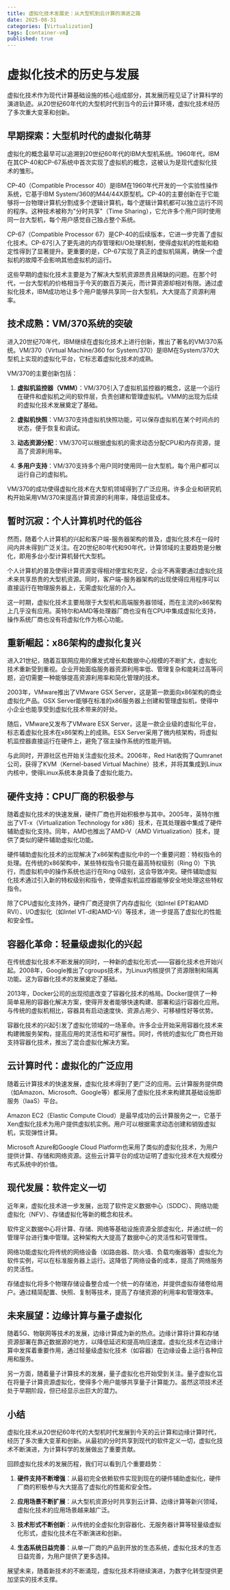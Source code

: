 ```yaml
---
title: 虚拟化技术发展史：从大型机到云计算的演进之路
date: 2025-08-31
categories: [Virtualization]
tags: [container-vm]
published: true
---
```


# 虚拟化技术的历史与发展

虚拟化技术作为现代计算基础设施的核心组成部分，其发展历程见证了计算科学的演进轨迹。从20世纪60年代的大型机时代到当今的云计算环境，虚拟化技术经历了多次重大变革和创新。

## 早期探索：大型机时代的虚拟化萌芽

虚拟化的概念最早可以追溯到20世纪60年代的IBM大型机系统。1960年代，IBM在其CP-40和CP-67系统中首次实现了虚拟机的概念，这被认为是现代虚拟化技术的雏形。

CP-40（Compatible Processor 40）是IBM在1960年代开发的一个实验性操作系统，它基于IBM System/360的M44/44X原型机。CP-40的主要创新在于它能够将一台物理计算机分割成多个逻辑计算机，每个逻辑计算机都可以独立运行不同的程序。这种技术被称为"分时共享"（Time Sharing），它允许多个用户同时使用同一台大型机，每个用户感觉自己独占整个系统。

CP-67（Compatible Processor 67）是CP-40的后续版本，它进一步完善了虚拟化技术。CP-67引入了更先进的内存管理和I/O处理机制，使得虚拟机的性能和稳定性得到了显著提升。更重要的是，CP-67实现了真正的虚拟机隔离，确保一个虚拟机的故障不会影响其他虚拟机的运行。

这些早期的虚拟化技术主要是为了解决大型机资源昂贵且稀缺的问题。在那个时代，一台大型机的价格相当于今天的数百万美元，而计算资源却相对有限。通过虚拟化技术，IBM成功地让多个用户能够共享同一台大型机，大大提高了资源利用率。

## 技术成熟：VM/370系统的突破

进入20世纪70年代，IBM继续在虚拟化技术上进行创新，推出了著名的VM/370系统。VM/370（Virtual Machine/360 for System/370）是IBM在System/370大型机上实现的虚拟化平台，它标志着虚拟化技术的成熟。

VM/370的主要创新包括：

1. **虚拟机监控器（VMM）**：VM/370引入了虚拟机监控器的概念，这是一个运行在硬件和虚拟机之间的软件层，负责创建和管理虚拟机。VMM的出现为后续的虚拟化技术发展奠定了基础。

2. **虚拟机快照**：VM/370支持虚拟机快照功能，可以保存虚拟机在某个时间点的状态，便于恢复和调试。

3. **动态资源分配**：VM/370可以根据虚拟机的需求动态分配CPU和内存资源，提高了资源利用率。

4. **多用户支持**：VM/370支持多个用户同时使用同一台大型机，每个用户都可以运行自己的虚拟机。

VM/370的成功使得虚拟化技术在大型机领域得到了广泛应用。许多企业和研究机构开始采用VM/370来提高计算资源的利用率，降低运营成本。

## 暂时沉寂：个人计算机时代的低谷

然而，随着个人计算机的兴起和客户端-服务器架构的普及，虚拟化技术在一段时间内并未得到广泛关注。在20世纪80年代和90年代，计算领域的主要趋势是分散化，即用多台小型计算机替代大型机。

个人计算机的普及使得计算资源变得相对便宜和充足，企业不再需要通过虚拟化技术来共享昂贵的大型机资源。同时，客户端-服务器架构的出现使得应用程序可以直接运行在物理服务器上，无需虚拟化层的介入。

这一时期，虚拟化技术主要局限于大型机和高端服务器领域，而在主流的x86架构上几乎没有应用。英特尔和AMD等处理器厂商也没有在CPU中集成虚拟化支持，操作系统厂商也没有将虚拟化作为核心功能。

## 重新崛起：x86架构的虚拟化复兴

进入21世纪，随着互联网应用的爆发式增长和数据中心规模的不断扩大，虚拟化技术重新受到重视。企业开始面临服务器资源利用率低、管理复杂和能耗过高等问题，迫切需要一种能够提高资源利用率和简化管理的技术。

2003年，VMware推出了VMware GSX Server，这是第一款面向x86架构的商业虚拟化产品。GSX Server能够在标准的x86服务器上创建和管理虚拟机，使得中小企业也能享受到虚拟化技术带来的好处。

随后，VMware又发布了VMware ESX Server，这是一款企业级的虚拟化平台，标志着虚拟化技术在x86架构上的成熟。ESX Server采用了微内核架构，将虚拟机监控器直接运行在硬件上，避免了宿主操作系统的性能开销。

与此同时，开源社区也开始关注虚拟化技术。2006年，Red Hat收购了Qumranet公司，获得了KVM（Kernel-based Virtual Machine）技术，并将其集成到Linux内核中，使得Linux系统本身具备了虚拟化能力。

## 硬件支持：CPU厂商的积极参与

随着虚拟化技术的快速发展，硬件厂商也开始积极参与其中。2005年，英特尔推出了VT-x（Virtualization Technology for x86）技术，在其处理器中集成了硬件辅助虚拟化支持。同年，AMD也推出了AMD-V（AMD Virtualization）技术，提供了类似的硬件辅助虚拟化功能。

硬件辅助虚拟化技术的出现解决了x86架构虚拟化中的一个重要问题：特权指令的处理。在传统的x86架构中，某些特权指令只能在最高特权级别（Ring 0）下执行，而虚拟机中的操作系统也运行在Ring 0级别，这会导致冲突。硬件辅助虚拟化技术通过引入新的特权级别和指令，使得虚拟机监控器能够安全地处理这些特权指令。

除了CPU虚拟化支持外，硬件厂商还提供了内存虚拟化（如Intel EPT和AMD RVI）、I/O虚拟化（如Intel VT-d和AMD-Vi）等技术，进一步提高了虚拟化的性能和安全性。

## 容器化革命：轻量级虚拟化的兴起

在传统虚拟化技术不断发展的同时，一种新的虚拟化形式——容器化技术也开始兴起。2008年，Google推出了cgroups技术，为Linux内核提供了资源限制和隔离功能。这为容器化技术的发展奠定了基础。

2013年，Docker公司的出现彻底改变了容器化技术的格局。Docker提供了一种简单易用的容器化解决方案，使得开发者能够快速构建、部署和运行容器化应用。与传统的虚拟机相比，容器具有启动速度快、资源占用少、可移植性好等优势。

容器化技术的兴起引发了虚拟化领域的一场革命。许多企业开始采用容器化技术来构建微服务架构，提高应用的灵活性和可扩展性。同时，传统的虚拟化厂商也开始支持容器化技术，推出了混合虚拟化解决方案。

## 云计算时代：虚拟化的广泛应用

随着云计算技术的快速发展，虚拟化技术得到了更广泛的应用。云计算服务提供商（如Amazon、Microsoft、Google等）都采用了虚拟化技术来构建其基础设施即服务（IaaS）平台。

Amazon EC2（Elastic Compute Cloud）是最早成功的云计算服务之一，它基于Xen虚拟化技术为用户提供虚拟机实例。用户可以根据需求动态创建和销毁虚拟机，实现弹性计算。

Microsoft Azure和Google Cloud Platform也采用了类似的虚拟化技术，为用户提供计算、存储和网络资源。这些云计算平台的成功证明了虚拟化技术在大规模分布式系统中的价值。

## 现代发展：软件定义一切

近年来，虚拟化技术进一步发展，出现了软件定义数据中心（SDDC）、网络功能虚拟化（NFV）、存储虚拟化等新的概念和技术。

软件定义数据中心将计算、存储、网络等基础设施资源全部虚拟化，并通过统一的管理平台进行集中管理。这种架构大大提高了数据中心的灵活性和可管理性。

网络功能虚拟化将传统的网络设备（如路由器、防火墙、负载均衡器等）虚拟化为软件实例，可以在标准服务器上运行。这降低了网络设备的成本，提高了网络服务的灵活性。

存储虚拟化将多个物理存储设备整合成一个统一的存储池，并提供虚拟存储卷给用户。通过精简配置、快照、复制等技术，提高了存储资源的利用率和管理效率。

## 未来展望：边缘计算与量子虚拟化

随着5G、物联网等技术的发展，边缘计算成为新的热点。边缘计算将计算和存储资源部署在靠近数据源的地方，以降低延迟和提高响应速度。虚拟化技术在边缘计算中发挥着重要作用，通过轻量级虚拟化技术（如容器）在边缘设备上运行各种应用和服务。

另一方面，随着量子计算技术的发展，量子虚拟化也开始受到关注。量子虚拟化旨在将量子计算资源虚拟化，使得多个用户能够共享量子计算能力。虽然这项技术还处于早期阶段，但已经显示出巨大的潜力。

## 小结

虚拟化技术从20世纪60年代的大型机时代发展到今天的云计算和边缘计算时代，经历了多次重大变革和创新。从最初的分时共享到现代的软件定义一切，虚拟化技术不断演进，为计算科学的发展做出了重要贡献。

回顾虚拟化技术的发展历程，我们可以看到几个重要趋势：

1. **硬件支持不断增强**：从最初完全依赖软件实现到现在的硬件辅助虚拟化，硬件厂商的积极参与大大提高了虚拟化的性能和安全性。

2. **应用场景不断扩展**：从大型机资源分时共享到云计算、边缘计算等新兴领域，虚拟化技术的应用场景越来越广泛。

3. **技术形式不断创新**：从传统的全虚拟化到容器化、无服务器计算等轻量级虚拟化形式，虚拟化技术在不断演进和创新。

4. **生态系统日益完善**：从单一厂商的产品到开放的生态系统，虚拟化技术的生态日益完善，为用户提供了更多选择。

展望未来，随着新技术的不断涌现，虚拟化技术将继续演进，为数字化转型提供更加坚实的技术支撑。